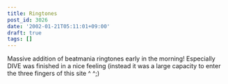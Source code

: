 ```yaml
---
title: Ringtones
post_id: 3026
date: '2002-01-21T05:11:01+09:00'
draft: true
tags: []
---
```


Massive addition of beatmania ringtones early in the morning! Especially DIVE was finished in a nice feeling (instead it was a large capacity to enter the three fingers of this site ^ ^;)
